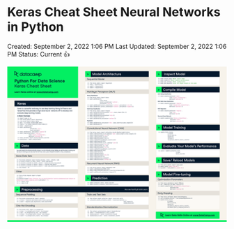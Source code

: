 # Keras Cheat Sheet Neural Networks in Python

Created: September 2, 2022 1:06 PM
Last Updated: September 2, 2022 1:06 PM
Status: Current 👍

![Keras Cheat Sheet Neural Networks in Python.png](./photo/Keras_Cheat_Sheet_Neural_Networks_in_Python.png)